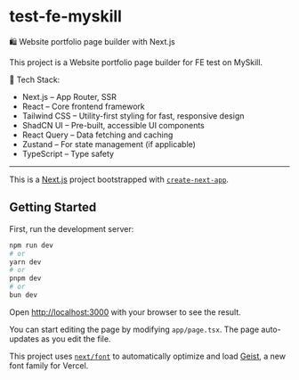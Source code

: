 # test-fe-myskill

🛍️ Website portfolio page builder with Next.js

This project is a Website portfolio page builder for FE test on MySkill.

🚀 Tech Stack:
- Next.js – App Router, SSR
- React – Core frontend framework
- Tailwind CSS – Utility-first styling for fast, responsive design
- ShadCN UI – Pre-built, accessible UI components
- React Query – Data fetching and caching
- Zustand – For state management (if applicable)
- TypeScript – Type safety

----------------------------------------------------------------------

This is a [Next.js](https://nextjs.org) project bootstrapped with [`create-next-app`](https://nextjs.org/docs/app/api-reference/cli/create-next-app).

## Getting Started

First, run the development server:

```bash
npm run dev
# or
yarn dev
# or
pnpm dev
# or
bun dev
```

Open [http://localhost:3000](http://localhost:3000) with your browser to see the result.

You can start editing the page by modifying `app/page.tsx`. The page auto-updates as you edit the file.

This project uses [`next/font`](https://nextjs.org/docs/app/building-your-application/optimizing/fonts) to automatically optimize and load [Geist](https://vercel.com/font), a new font family for Vercel.
